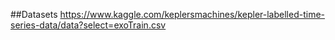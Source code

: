##Datasets
https://www.kaggle.com/keplersmachines/kepler-labelled-time-series-data/data?select=exoTrain.csv



